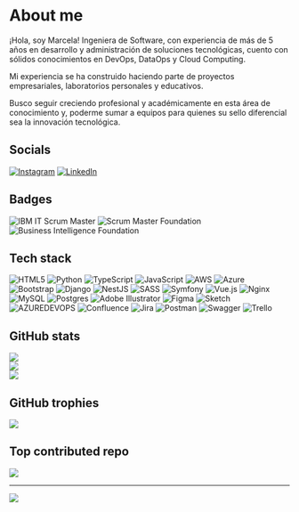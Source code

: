 # About me
¡Hola, soy Marcela! Ingeniera de Software, con experiencia de más de 5 años en desarrollo y administración de soluciones tecnológicas, cuento con sólidos conocimientos en DevOps, DataOps y Cloud Computing. 

Mi experiencia se ha construido haciendo parte de proyectos empresariales, laboratorios personales y educativos.

Busco seguir creciendo profesional y académicamente en esta área de conocimiento y, poderme sumar a equipos para quienes su sello diferencial sea la innovación tecnológica.

## Socials
[![Instagram](https://img.shields.io/badge/Instagram-%23E4405F.svg?logo=Instagram&logoColor=white)](https://instagram.com/jmarcegomez) [![LinkedIn](https://img.shields.io/badge/LinkedIn-%230077B5.svg?logo=linkedin&logoColor=white)](https://linkedin.com/in/jmarcela-gomezg) 

## Badges
![IBM IT Scrum Master](https://images.credly.com/size/80x80/images/0df7b794-acb5-4cb4-bdce-f17217197a3d/image.png)
![Scrum Master Foundation](https://images.credly.com/size/100x100/images/4e3d6f9f-55d7-4ea7-b0e6-f4d4ff543e22/image.png)
![Business Intelligence Foundation](https://images.credly.com/size/150x100/images/9a13a2d2-c007-4260-81bd-bf5d1ffb9223/image.png)

## Tech stack
![HTML5](https://img.shields.io/badge/html5-%23E34F26.svg?style=flat&logo=html5&logoColor=white) ![Python](https://img.shields.io/badge/python-3670A0?style=flat&logo=python&logoColor=ffdd54) ![TypeScript](https://img.shields.io/badge/typescript-%23007ACC.svg?style=flat&logo=typescript&logoColor=white) ![JavaScript](https://img.shields.io/badge/javascript-%23323330.svg?style=flat&logo=javascript&logoColor=%23F7DF1E) ![AWS](https://img.shields.io/badge/AWS-%23FF9900.svg?style=flat&logo=amazon-aws&logoColor=white) ![Azure](https://img.shields.io/badge/azure-%230072C6.svg?style=flat&logo=microsoftazure&logoColor=white) ![Bootstrap](https://img.shields.io/badge/bootstrap-%238511FA.svg?style=flat&logo=bootstrap&logoColor=white) ![Django](https://img.shields.io/badge/django-%23092E20.svg?style=flat&logo=django&logoColor=white) ![NestJS](https://img.shields.io/badge/nestjs-%23E0234E.svg?style=flat&logo=nestjs&logoColor=white) ![SASS](https://img.shields.io/badge/SASS-hotpink.svg?style=flat&logo=SASS&logoColor=white) ![Symfony](https://img.shields.io/badge/symfony-%23000000.svg?style=flat&logo=symfony&logoColor=white) ![Vue.js](https://img.shields.io/badge/vue.js-%2335495e.svg?style=flat&logo=vuedotjs&logoColor=%234FC08D) ![Nginx](https://img.shields.io/badge/nginx-%23009639.svg?style=flat&logo=nginx&logoColor=white) ![MySQL](https://img.shields.io/badge/mysql-%2300000f.svg?style=flat&logo=mysql&logoColor=white) ![Postgres](https://img.shields.io/badge/postgres-%23316192.svg?style=flat&logo=postgresql&logoColor=white) ![Adobe Illustrator](https://img.shields.io/badge/adobe%20illustrator-%23FF9A00.svg?style=flat&logo=adobe%20illustrator&logoColor=white) ![Figma](https://img.shields.io/badge/figma-%23F24E1E.svg?style=flat&logo=figma&logoColor=white) ![Sketch](https://img.shields.io/badge/Sketch-FFB387?style=flat&logo=sketch&logoColor=black) ![AZUREDEVOPS](https://img.shields.io/badge/azuredevops-0078D7.svg?style=flat&logo=azuredevops&logoColor=white&color=%230078D7) ![Confluence](https://img.shields.io/badge/confluence-%23172BF4.svg?style=flat&logo=confluence&logoColor=white) ![Jira](https://img.shields.io/badge/jira-%230A0FFF.svg?style=flat&logo=jira&logoColor=white) ![Postman](https://img.shields.io/badge/Postman-FF6C37?style=flat&logo=postman&logoColor=white) ![Swagger](https://img.shields.io/badge/-Swagger-%23Clojure?style=flat&logo=swagger&logoColor=white) ![Trello](https://img.shields.io/badge/Trello-%23026AA7.svg?style=flat&logo=Trello&logoColor=white)

## GitHub stats
![](https://github-readme-stats.vercel.app/api?username=MarceGomez&theme=dark&hide_border=true&include_all_commits=true&count_private=true)<br/>
![](https://github-readme-streak-stats.herokuapp.com/?user=MarceGomez&theme=dark&hide_border=true)<br/>
![](https://github-readme-stats.vercel.app/api/top-langs/?username=MarceGomez&theme=dark&hide_border=true&include_all_commits=true&count_private=true&layout=compact)

## GitHub trophies
![](https://github-profile-trophy.vercel.app/?username=MarceGomez&theme=dark_dimmed&no-frame=true&no-bg=false&margin-w=4)

## Top contributed repo
![](https://github-contributor-stats.vercel.app/api?username=MarceGomez&limit=5&theme=dark&combine_all_yearly_contributions=true)

---
[![](https://visitcount.itsvg.in/api?id=MarceGomez&icon=5&color=1)](https://visitcount.itsvg.in)

<!-- Created  by Marcela Gómez -->
